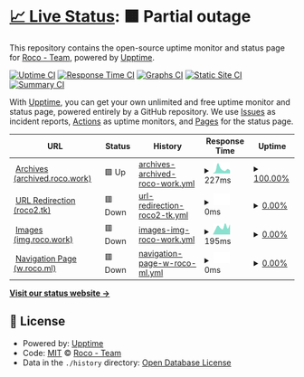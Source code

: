# [📈 Live Status](https://status.rocoawa.com): <!--live status--> **🟧 Partial outage**

This repository contains the open-source uptime monitor and status page for [Roco - Team](roco.work), powered by [Upptime](https://github.com/upptime/upptime).

[![Uptime CI](https://github.com/Roco-Team/stats/workflows/Uptime%20CI/badge.svg)](https://github.com/Roco-Team/stats/actions?query=workflow%3A%22Uptime+CI%22)
[![Response Time CI](https://github.com/Roco-Team/stats/workflows/Response%20Time%20CI/badge.svg)](https://github.com/Roco-Team/stats/actions?query=workflow%3A%22Response+Time+CI%22)
[![Graphs CI](https://github.com/Roco-Team/stats/workflows/Graphs%20CI/badge.svg)](https://github.com/Roco-Team/stats/actions?query=workflow%3A%22Graphs+CI%22)
[![Static Site CI](https://github.com/Roco-Team/stats/workflows/Static%20Site%20CI/badge.svg)](https://github.com/Roco-Team/stats/actions?query=workflow%3A%22Static+Site+CI%22)
[![Summary CI](https://github.com/Roco-Team/stats/workflows/Summary%20CI/badge.svg)](https://github.com/Roco-Team/stats/actions?query=workflow%3A%22Summary+CI%22)

With [Upptime](https://upptime.js.org), you can get your own unlimited and free uptime monitor and status page, powered entirely by a GitHub repository. We use [Issues](https://github.com/Roco-Team/stats/issues) as incident reports, [Actions](https://github.com/Roco-Team/stats/actions) as uptime monitors, and [Pages](https://status.rocoawa.com) for the status page.

<!--start: status pages-->
<!-- This summary is generated by Upptime (https://github.com/upptime/upptime) -->
<!-- Do not edit this manually, your changes will be overwritten -->
<!-- prettier-ignore -->
| URL | Status | History | Response Time | Uptime |
| --- | ------ | ------- | ------------- | ------ |
| <img alt="" src="https://icons.duckduckgo.com/ip3/archived.roco.work.ico" height="13"> [Archives (archived.roco.work)](https://archived.roco.work/) | 🟩 Up | [archives-archived-roco-work.yml](https://github.com/Roco-Team/stats/commits/HEAD/history/archives-archived-roco-work.yml) | <details><summary><img alt="Response time graph" src="./graphs/archives-archived-roco-work/response-time-week.png" height="20"> 227ms</summary><br><a href="https://status.rocoawa.com/history/archives-archived-roco-work"><img alt="Response time 181" src="https://img.shields.io/endpoint?url=https%3A%2F%2Fraw.githubusercontent.com%2FRoco-Team%2Fstats%2FHEAD%2Fapi%2Farchives-archived-roco-work%2Fresponse-time.json"></a><br><a href="https://status.rocoawa.com/history/archives-archived-roco-work"><img alt="24-hour response time 153" src="https://img.shields.io/endpoint?url=https%3A%2F%2Fraw.githubusercontent.com%2FRoco-Team%2Fstats%2FHEAD%2Fapi%2Farchives-archived-roco-work%2Fresponse-time-day.json"></a><br><a href="https://status.rocoawa.com/history/archives-archived-roco-work"><img alt="7-day response time 227" src="https://img.shields.io/endpoint?url=https%3A%2F%2Fraw.githubusercontent.com%2FRoco-Team%2Fstats%2FHEAD%2Fapi%2Farchives-archived-roco-work%2Fresponse-time-week.json"></a><br><a href="https://status.rocoawa.com/history/archives-archived-roco-work"><img alt="30-day response time 158" src="https://img.shields.io/endpoint?url=https%3A%2F%2Fraw.githubusercontent.com%2FRoco-Team%2Fstats%2FHEAD%2Fapi%2Farchives-archived-roco-work%2Fresponse-time-month.json"></a><br><a href="https://status.rocoawa.com/history/archives-archived-roco-work"><img alt="1-year response time 178" src="https://img.shields.io/endpoint?url=https%3A%2F%2Fraw.githubusercontent.com%2FRoco-Team%2Fstats%2FHEAD%2Fapi%2Farchives-archived-roco-work%2Fresponse-time-year.json"></a></details> | <details><summary><a href="https://status.rocoawa.com/history/archives-archived-roco-work">100.00%</a></summary><a href="https://status.rocoawa.com/history/archives-archived-roco-work"><img alt="All-time uptime 99.48%" src="https://img.shields.io/endpoint?url=https%3A%2F%2Fraw.githubusercontent.com%2FRoco-Team%2Fstats%2FHEAD%2Fapi%2Farchives-archived-roco-work%2Fuptime.json"></a><br><a href="https://status.rocoawa.com/history/archives-archived-roco-work"><img alt="24-hour uptime 100.00%" src="https://img.shields.io/endpoint?url=https%3A%2F%2Fraw.githubusercontent.com%2FRoco-Team%2Fstats%2FHEAD%2Fapi%2Farchives-archived-roco-work%2Fuptime-day.json"></a><br><a href="https://status.rocoawa.com/history/archives-archived-roco-work"><img alt="7-day uptime 100.00%" src="https://img.shields.io/endpoint?url=https%3A%2F%2Fraw.githubusercontent.com%2FRoco-Team%2Fstats%2FHEAD%2Fapi%2Farchives-archived-roco-work%2Fuptime-week.json"></a><br><a href="https://status.rocoawa.com/history/archives-archived-roco-work"><img alt="30-day uptime 100.00%" src="https://img.shields.io/endpoint?url=https%3A%2F%2Fraw.githubusercontent.com%2FRoco-Team%2Fstats%2FHEAD%2Fapi%2Farchives-archived-roco-work%2Fuptime-month.json"></a><br><a href="https://status.rocoawa.com/history/archives-archived-roco-work"><img alt="1-year uptime 100.00%" src="https://img.shields.io/endpoint?url=https%3A%2F%2Fraw.githubusercontent.com%2FRoco-Team%2Fstats%2FHEAD%2Fapi%2Farchives-archived-roco-work%2Fuptime-year.json"></a></details>
| <img alt="" src="https://icons.duckduckgo.com/ip3/roco2.tk.ico" height="13"> [URL Redirection (roco2.tk)](https://roco2.tk/) | 🟥 Down | [url-redirection-roco2-tk.yml](https://github.com/Roco-Team/stats/commits/HEAD/history/url-redirection-roco2-tk.yml) | <details><summary><img alt="Response time graph" src="./graphs/url-redirection-roco2-tk/response-time-week.png" height="20"> 0ms</summary><br><a href="https://status.rocoawa.com/history/url-redirection-roco2-tk"><img alt="Response time 325" src="https://img.shields.io/endpoint?url=https%3A%2F%2Fraw.githubusercontent.com%2FRoco-Team%2Fstats%2FHEAD%2Fapi%2Furl-redirection-roco2-tk%2Fresponse-time.json"></a><br><a href="https://status.rocoawa.com/history/url-redirection-roco2-tk"><img alt="24-hour response time 0" src="https://img.shields.io/endpoint?url=https%3A%2F%2Fraw.githubusercontent.com%2FRoco-Team%2Fstats%2FHEAD%2Fapi%2Furl-redirection-roco2-tk%2Fresponse-time-day.json"></a><br><a href="https://status.rocoawa.com/history/url-redirection-roco2-tk"><img alt="7-day response time 0" src="https://img.shields.io/endpoint?url=https%3A%2F%2Fraw.githubusercontent.com%2FRoco-Team%2Fstats%2FHEAD%2Fapi%2Furl-redirection-roco2-tk%2Fresponse-time-week.json"></a><br><a href="https://status.rocoawa.com/history/url-redirection-roco2-tk"><img alt="30-day response time 0" src="https://img.shields.io/endpoint?url=https%3A%2F%2Fraw.githubusercontent.com%2FRoco-Team%2Fstats%2FHEAD%2Fapi%2Furl-redirection-roco2-tk%2Fresponse-time-month.json"></a><br><a href="https://status.rocoawa.com/history/url-redirection-roco2-tk"><img alt="1-year response time 215" src="https://img.shields.io/endpoint?url=https%3A%2F%2Fraw.githubusercontent.com%2FRoco-Team%2Fstats%2FHEAD%2Fapi%2Furl-redirection-roco2-tk%2Fresponse-time-year.json"></a></details> | <details><summary><a href="https://status.rocoawa.com/history/url-redirection-roco2-tk">0.00%</a></summary><a href="https://status.rocoawa.com/history/url-redirection-roco2-tk"><img alt="All-time uptime 77.44%" src="https://img.shields.io/endpoint?url=https%3A%2F%2Fraw.githubusercontent.com%2FRoco-Team%2Fstats%2FHEAD%2Fapi%2Furl-redirection-roco2-tk%2Fuptime.json"></a><br><a href="https://status.rocoawa.com/history/url-redirection-roco2-tk"><img alt="24-hour uptime 0.00%" src="https://img.shields.io/endpoint?url=https%3A%2F%2Fraw.githubusercontent.com%2FRoco-Team%2Fstats%2FHEAD%2Fapi%2Furl-redirection-roco2-tk%2Fuptime-day.json"></a><br><a href="https://status.rocoawa.com/history/url-redirection-roco2-tk"><img alt="7-day uptime 0.00%" src="https://img.shields.io/endpoint?url=https%3A%2F%2Fraw.githubusercontent.com%2FRoco-Team%2Fstats%2FHEAD%2Fapi%2Furl-redirection-roco2-tk%2Fuptime-week.json"></a><br><a href="https://status.rocoawa.com/history/url-redirection-roco2-tk"><img alt="30-day uptime 0.00%" src="https://img.shields.io/endpoint?url=https%3A%2F%2Fraw.githubusercontent.com%2FRoco-Team%2Fstats%2FHEAD%2Fapi%2Furl-redirection-roco2-tk%2Fuptime-month.json"></a><br><a href="https://status.rocoawa.com/history/url-redirection-roco2-tk"><img alt="1-year uptime 39.75%" src="https://img.shields.io/endpoint?url=https%3A%2F%2Fraw.githubusercontent.com%2FRoco-Team%2Fstats%2FHEAD%2Fapi%2Furl-redirection-roco2-tk%2Fuptime-year.json"></a></details>
| <img alt="" src="https://icons.duckduckgo.com/ip3/img.roco.work.ico" height="13"> [Images (img.roco.work)](https://img.roco.work/hei.jpg) | 🟥 Down | [images-img-roco-work.yml](https://github.com/Roco-Team/stats/commits/HEAD/history/images-img-roco-work.yml) | <details><summary><img alt="Response time graph" src="./graphs/images-img-roco-work/response-time-week.png" height="20"> 195ms</summary><br><a href="https://status.rocoawa.com/history/images-img-roco-work"><img alt="Response time 217" src="https://img.shields.io/endpoint?url=https%3A%2F%2Fraw.githubusercontent.com%2FRoco-Team%2Fstats%2FHEAD%2Fapi%2Fimages-img-roco-work%2Fresponse-time.json"></a><br><a href="https://status.rocoawa.com/history/images-img-roco-work"><img alt="24-hour response time 262" src="https://img.shields.io/endpoint?url=https%3A%2F%2Fraw.githubusercontent.com%2FRoco-Team%2Fstats%2FHEAD%2Fapi%2Fimages-img-roco-work%2Fresponse-time-day.json"></a><br><a href="https://status.rocoawa.com/history/images-img-roco-work"><img alt="7-day response time 195" src="https://img.shields.io/endpoint?url=https%3A%2F%2Fraw.githubusercontent.com%2FRoco-Team%2Fstats%2FHEAD%2Fapi%2Fimages-img-roco-work%2Fresponse-time-week.json"></a><br><a href="https://status.rocoawa.com/history/images-img-roco-work"><img alt="30-day response time 207" src="https://img.shields.io/endpoint?url=https%3A%2F%2Fraw.githubusercontent.com%2FRoco-Team%2Fstats%2FHEAD%2Fapi%2Fimages-img-roco-work%2Fresponse-time-month.json"></a><br><a href="https://status.rocoawa.com/history/images-img-roco-work"><img alt="1-year response time 217" src="https://img.shields.io/endpoint?url=https%3A%2F%2Fraw.githubusercontent.com%2FRoco-Team%2Fstats%2FHEAD%2Fapi%2Fimages-img-roco-work%2Fresponse-time-year.json"></a></details> | <details><summary><a href="https://status.rocoawa.com/history/images-img-roco-work">0.00%</a></summary><a href="https://status.rocoawa.com/history/images-img-roco-work"><img alt="All-time uptime 1.88%" src="https://img.shields.io/endpoint?url=https%3A%2F%2Fraw.githubusercontent.com%2FRoco-Team%2Fstats%2FHEAD%2Fapi%2Fimages-img-roco-work%2Fuptime.json"></a><br><a href="https://status.rocoawa.com/history/images-img-roco-work"><img alt="24-hour uptime 0.00%" src="https://img.shields.io/endpoint?url=https%3A%2F%2Fraw.githubusercontent.com%2FRoco-Team%2Fstats%2FHEAD%2Fapi%2Fimages-img-roco-work%2Fuptime-day.json"></a><br><a href="https://status.rocoawa.com/history/images-img-roco-work"><img alt="7-day uptime 0.00%" src="https://img.shields.io/endpoint?url=https%3A%2F%2Fraw.githubusercontent.com%2FRoco-Team%2Fstats%2FHEAD%2Fapi%2Fimages-img-roco-work%2Fuptime-week.json"></a><br><a href="https://status.rocoawa.com/history/images-img-roco-work"><img alt="30-day uptime 0.00%" src="https://img.shields.io/endpoint?url=https%3A%2F%2Fraw.githubusercontent.com%2FRoco-Team%2Fstats%2FHEAD%2Fapi%2Fimages-img-roco-work%2Fuptime-month.json"></a><br><a href="https://status.rocoawa.com/history/images-img-roco-work"><img alt="1-year uptime 0.00%" src="https://img.shields.io/endpoint?url=https%3A%2F%2Fraw.githubusercontent.com%2FRoco-Team%2Fstats%2FHEAD%2Fapi%2Fimages-img-roco-work%2Fuptime-year.json"></a></details>
| <img alt="" src="https://icons.duckduckgo.com/ip3/w.roco.ml.ico" height="13"> [Navigation Page (w.roco.ml)](http://w.roco.ml/) | 🟥 Down | [navigation-page-w-roco-ml.yml](https://github.com/Roco-Team/stats/commits/HEAD/history/navigation-page-w-roco-ml.yml) | <details><summary><img alt="Response time graph" src="./graphs/navigation-page-w-roco-ml/response-time-week.png" height="20"> 0ms</summary><br><a href="https://status.rocoawa.com/history/navigation-page-w-roco-ml"><img alt="Response time 938" src="https://img.shields.io/endpoint?url=https%3A%2F%2Fraw.githubusercontent.com%2FRoco-Team%2Fstats%2FHEAD%2Fapi%2Fnavigation-page-w-roco-ml%2Fresponse-time.json"></a><br><a href="https://status.rocoawa.com/history/navigation-page-w-roco-ml"><img alt="24-hour response time 0" src="https://img.shields.io/endpoint?url=https%3A%2F%2Fraw.githubusercontent.com%2FRoco-Team%2Fstats%2FHEAD%2Fapi%2Fnavigation-page-w-roco-ml%2Fresponse-time-day.json"></a><br><a href="https://status.rocoawa.com/history/navigation-page-w-roco-ml"><img alt="7-day response time 0" src="https://img.shields.io/endpoint?url=https%3A%2F%2Fraw.githubusercontent.com%2FRoco-Team%2Fstats%2FHEAD%2Fapi%2Fnavigation-page-w-roco-ml%2Fresponse-time-week.json"></a><br><a href="https://status.rocoawa.com/history/navigation-page-w-roco-ml"><img alt="30-day response time 0" src="https://img.shields.io/endpoint?url=https%3A%2F%2Fraw.githubusercontent.com%2FRoco-Team%2Fstats%2FHEAD%2Fapi%2Fnavigation-page-w-roco-ml%2Fresponse-time-month.json"></a><br><a href="https://status.rocoawa.com/history/navigation-page-w-roco-ml"><img alt="1-year response time 0" src="https://img.shields.io/endpoint?url=https%3A%2F%2Fraw.githubusercontent.com%2FRoco-Team%2Fstats%2FHEAD%2Fapi%2Fnavigation-page-w-roco-ml%2Fresponse-time-year.json"></a></details> | <details><summary><a href="https://status.rocoawa.com/history/navigation-page-w-roco-ml">0.00%</a></summary><a href="https://status.rocoawa.com/history/navigation-page-w-roco-ml"><img alt="All-time uptime 57.39%" src="https://img.shields.io/endpoint?url=https%3A%2F%2Fraw.githubusercontent.com%2FRoco-Team%2Fstats%2FHEAD%2Fapi%2Fnavigation-page-w-roco-ml%2Fuptime.json"></a><br><a href="https://status.rocoawa.com/history/navigation-page-w-roco-ml"><img alt="24-hour uptime 0.00%" src="https://img.shields.io/endpoint?url=https%3A%2F%2Fraw.githubusercontent.com%2FRoco-Team%2Fstats%2FHEAD%2Fapi%2Fnavigation-page-w-roco-ml%2Fuptime-day.json"></a><br><a href="https://status.rocoawa.com/history/navigation-page-w-roco-ml"><img alt="7-day uptime 0.00%" src="https://img.shields.io/endpoint?url=https%3A%2F%2Fraw.githubusercontent.com%2FRoco-Team%2Fstats%2FHEAD%2Fapi%2Fnavigation-page-w-roco-ml%2Fuptime-week.json"></a><br><a href="https://status.rocoawa.com/history/navigation-page-w-roco-ml"><img alt="30-day uptime 0.00%" src="https://img.shields.io/endpoint?url=https%3A%2F%2Fraw.githubusercontent.com%2FRoco-Team%2Fstats%2FHEAD%2Fapi%2Fnavigation-page-w-roco-ml%2Fuptime-month.json"></a><br><a href="https://status.rocoawa.com/history/navigation-page-w-roco-ml"><img alt="1-year uptime 0.00%" src="https://img.shields.io/endpoint?url=https%3A%2F%2Fraw.githubusercontent.com%2FRoco-Team%2Fstats%2FHEAD%2Fapi%2Fnavigation-page-w-roco-ml%2Fuptime-year.json"></a></details>

<!--end: status pages-->

[**Visit our status website →**](https://status.rocoawa.com)

## 📄 License

- Powered by: [Upptime](https://github.com/upptime/upptime)
- Code: [MIT](./LICENSE) © [Roco - Team](roco.work)
- Data in the `./history` directory: [Open Database License](https://opendatacommons.org/licenses/odbl/1-0/)
